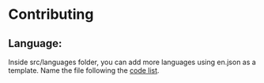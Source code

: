 # Contributing

## Language:

Inside src/languages folder, you can add more languages using en.json as a template. Name the file following the [code list](https://lingohub.com/developers/supported-locales/language-designators-with-regions).
